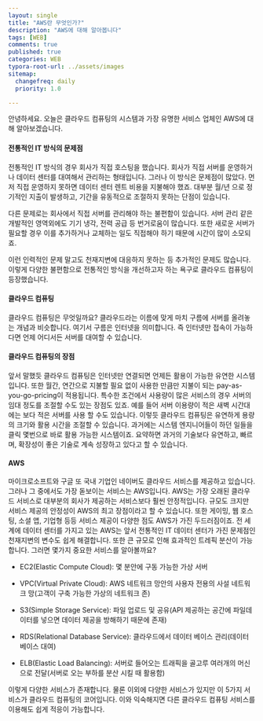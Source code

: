 ```yaml
---
layout: single
title: "AWS란 무엇인가?"
description: "AWS에 대해 알아봅니다"
tags: [WEB]
comments: true
published: true
categories: WEB
typora-root-url: ../assets/images
sitemap:
  changefreq: daily
  priority: 1.0

---
```


 

 안녕하세요. 오늘은 클라우드 컴퓨팅의 시스템과 가장 유명한 서비스 업체인 AWS에 대해 알아보겠습니다.



#### 전통적인 IT 방식의 문제점

 전통적인 IT 방식의 경우 회사가 직접 호스팅을 했습니다. 회사가 직접 서버를 운영하거나 데이터 센터를 대여해서 관리하는 형태입니다. 그러나 이 방식은 문제점이 많았다. 먼저 직접 운영하지 못하면 데이터 센터 렌트 비용을 지불해야 했죠. 대부분 월/년 으로 정기적인 지출이 발생하고, 기간을 유동적으로 조절하지 못하는 단점이 있습니다.

 다른 문제로는 회사에서 직접 서버를 관리해야 하는 불편함이 있습니다. 서버 관리 같은 개발적인 영역외에도 기기 냉각, 전력 공급 등 번거로움이 많습니다. 또한 새로운 서버가 필요할 경우 이를 추가하거나 교체하는 일도 직접해야 하기 때문에 시간이 많이 소모되죠. 

 이런 인력적인 문제 말고도 천재지변에 대응하지 못하는 등 추가적인 문제도 많습니다. 이렇게 다양한 불편함으로 전통적인 방식을 개선하고자 하는 욕구로 클라우드 컴퓨팅이 등장했습니다.



#### 클라우드 컴퓨팅

 클라우드 컴퓨팅은 무엇일까요? 클라우드라는 이름에 맞게 마치 구름에 서버를 올려놓는 개념과 비슷합니다. 여기서 구름은 인터넷을 의미합니다. 즉 인터넷만 접속이 가능하다면 언제 어디서든 서버를 대여할 수 있습니다. 



#### 클라우드 컴퓨팅의 장점

 앞서 말했듯 클라우드 컴퓨팅은 인터넷만 연결되면 언제든 활용이 가능한 유연한 시스템입니다. 또한 월간, 연간으로 지불할 필요 없이 사용한 만큼만 지불이 되는 pay-as-you-go-pricing이 적용됩니다. 특수한 조건에서 사용량이 많은 서비스의 경우 서버의 임대 정도를 조절할 수도 있는 장점도 있죠. 예를 들어 서버 이용량이 적은 새벽 시간대에는 보다 적은 서버를 사용 할 수도 있습니다. 이렇듯 클라우드 컴퓨팅은 유연하게 용량의 크기와 활용 시간을 조절할 수 있습니다. 과거에는 시스템 엔지니어들이 하던 일들을 클릭 몇번으로 바로 활용 가능한 시스템이죠. 요약하면 과거의 기술보다 유연하고, 빠르며, 확장성이 좋은 기술로 계속 성장하고 있다고 할 수 있습니다. 



#### AWS

 마이크로소프트와 구글 또 국내 기업인 네이버도 클라우드 서비스를 제공하고 있습니다. 그러나 그 중에서도 가장 돋보이는 서비스는 AWS입니다. AWS는 가장 오래된 클라우드 서비스로 대부분의 회사가 제공하는 서비스보다 훨씬 안정적입니다. 규모도 크지만 서비스 제공의 안정성이 AWS의 최고 장점이라고 할 수 있습니다. 또한  게이밍, 웹 호스팅, 소셜 앱, 기업형 등등 서비스 제공이 다양한 점도 AWS가 가진 두드러짐이죠. 전 세계에 데이터 센터를 가지고 있는 AWS는 앞서 전통적인 IT 데이터 센터가 가진 문제점인 천재지변의 변수도 쉽게 해결합니다. 또한 큰 규모로 인해 효과적인 트레픽 분산이 가능합니다. 그러면 몇가지 중요한 서비스를 알아볼까요?



- EC2(Elastic Compute Cloud): 몇 분안에 구동 가능한 가상 서버

- VPC(Virtual Private Cloud): AWS 네트워크 망안의 사용자 전용의 사설 네트워크 망(고객이 구축 가능한 가상의 네트워크 존)

- S3(Simple Storage Service): 파일 업로드 및 공유(API 제공하는 공간에 파일데이터를 넣으면 데이터 제공을 방해하기 때문에 존재)

- RDS(Relational Database Service): 클라우드에서 데이터 베이스 관리(데이터 베이스 대여)

- ELB(Elastic Load Balancing): 서버로 들어오는 트래픽을 골고루 여러개의 머신으로 전달(서버로 오는 부하를 분산 시킬 때 활용함)

  

 이렇게 다양한 서비스가 존재합니다. 물론 이외에 다양한 서비스가 있지만 이 5가지 서비스가 클라우드 컴퓨팅의 코어입니다. 이와 익숙해지면 다른 클라우드 컴퓨팅 서비스를 이용해도 쉽게 적응이 가능합니다.